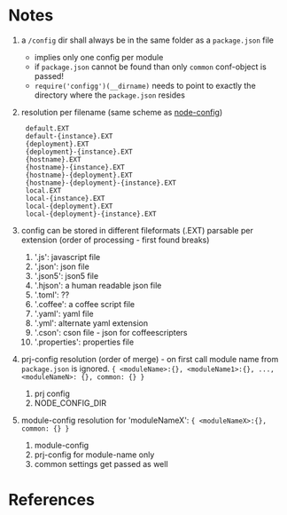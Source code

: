 # Notes

1. a `/config` dir shall always be in the same folder as a `package.json` file

	* implies only one config per module
	* if `package.json` cannot be found than only `common` conf-object is passed!
	* `require('configg')(__dirname)` needs to point to exactly the directory where the `package.json` resides

2. resolution per filename (same scheme as [node-config](https://github.com/lorenwest/node-config/wiki/Configuration-Files#multi-instance-deployments))

		default.EXT
		default-{instance}.EXT
		{deployment}.EXT
		{deployment}-{instance}.EXT
		{hostname}.EXT
		{hostname}-{instance}.EXT
		{hostname}-{deployment}.EXT
		{hostname}-{deployment}-{instance}.EXT
		local.EXT
		local-{instance}.EXT
		local-{deployment}.EXT
		local-{deployment}-{instance}.EXT

3. config can be stored in different fileformats (.EXT) parsable per extension (order of processing - first found breaks)

	1.  '.js': javascript file
	2.  '.json': json file
	3.  '.json5': json5 file
	4.  '.hjson': a human readable json file
	5.  '.toml': ??
	6.  '.coffee': a coffee script file
	7.  '.yaml': yaml file
	8.  '.yml': alternate yaml extension
	9.  '.cson': cson file - json for coffeescripters
	10. '.properties': properties file

4. prj-config resolution (order of merge) - on first call
	module name from `package.json` is ignored.
	`{ <moduleName>:{}, <moduleName1>:{}, ..., <moduleNameN>: {}, common: {} }`

	1. prj config
	2. NODE_CONFIG_DIR

5. module-config resolution for 'moduleNameX': `{ <moduleNameX>:{}, common: {} }`

	1. module-config
	2. prj-config for module-name only
	3. common settings get passed as well


# References

[12factor]: http://12factor.net/config
[harmful-env]: http://movingfast.io/articles/environment-variables-considered-harmful/
[node-config]: https://github.com/lorenwest/node-config
[nconf]: https://github.com/flatiron/nconf